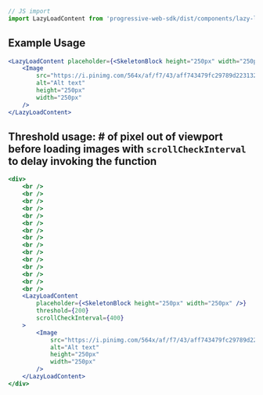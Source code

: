 ```js static
// JS import
import LazyLoadContent from 'progressive-web-sdk/dist/components/lazy-load-content'
```

## Example Usage

```jsx
<LazyLoadContent placeholder={<SkeletonBlock height="250px" width="250px" />}>
    <Image
        src="https://i.pinimg.com/564x/af/f7/43/aff743479fc29789d2231329453b1abc.jpg"
        alt="Alt text"
        height="250px"
        width="250px"
    />
</LazyLoadContent>
```

## Threshold usage: # of pixel out of viewport before loading images with `scrollCheckInterval` to delay invoking the function

```jsx
<div>
    <br />
    <br />
    <br />
    <br />
    <br />
    <br />
    <br />
    <br />
    <br />
    <br />
    <br />
    <br />
    <br />
    <br />
    <br />
    <LazyLoadContent
        placeholder={<SkeletonBlock height="250px" width="250px" />}
        threshold={200}
        scrollCheckInterval={400}
    >
        <Image
            src="https://i.pinimg.com/564x/af/f7/43/aff743479fc29789d2231329453b1abc.jpg"
            alt="Alt text"
            height="250px"
            width="250px"
        />
    </LazyLoadContent>
</div>
```
